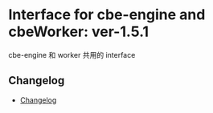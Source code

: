 # Interface for cbe-engine and cbeWorker: ver-1.5.1

cbe-engine 和 worker 共用的 interface

## Changelog

- [Changelog](CHANGELOG.md)